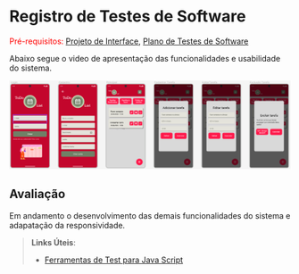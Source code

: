 # Registro de Testes de Software

<span style="color:red">Pré-requisitos: <a href="3-Projeto de Interface.md"> Projeto de Interface</a></span>, <a href="8-Plano de Testes de Software.md"> Plano de Testes de Software</a>

Abaixo segue o video de apresentação das funcionalidades e usabilidade do sistema.

[![Watch the video](https://github.com/ICEI-PUC-Minas-PMV-ADS/pmv-ads-2023-1-e4-proj-infra-t1-todolist/blob/main/docs/img/Captura%20de%20tela%202023-05-21%20190547.png?raw=true)](https://youtu.be/twrCLhK9juE)

## Avaliação

Em andamento o desenvolvimento das demais funcionalidades do sistema e adapatação da responsividade.

> **Links Úteis**:
> - [Ferramentas de Test para Java Script](https://geekflare.com/javascript-unit-testing/)
